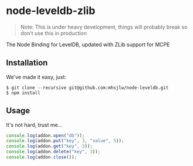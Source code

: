 node-leveldb-zlib
=================

> Note: This is under heavy development, things will probably break so don't use this in production

The Node Binding for LevelDB, updated with ZLib support for MCPE

## Installation
We've made it easy, just:
```
$ git clone --recursive git@github.com:mhsjlw/node-leveldb.git
$ npm install
```

## Usage
It's not hard, trust me...

```javascript
console.log(addon.open("db"));
console.log(addon.put("key", 3, "value", 5));
console.log(addon.get("key", 3));
console.log(addon.delete("key", 3));
console.log(addon.close());
```
